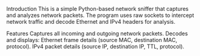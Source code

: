 Introduction
This is a simple Python-based network sniffer that captures and analyzes network packets. The program uses raw sockets to intercept network traffic and decode Ethernet and IPv4 headers for analysis.

Features
Captures all incoming and outgoing network packets.
Decodes and displays:
Ethernet frame details (source MAC, destination MAC, protocol).
IPv4 packet details (source IP, destination IP, TTL, protocol).

